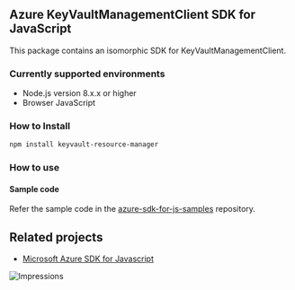 ## Azure KeyVaultManagementClient SDK for JavaScript

This package contains an isomorphic SDK for KeyVaultManagementClient.

### Currently supported environments

- Node.js version 8.x.x or higher
- Browser JavaScript

### How to Install

```bash
npm install keyvault-resource-manager
```

### How to use

#### Sample code

Refer the sample code in the [azure-sdk-for-js-samples](https://github.com/Azure/azure-sdk-for-js-samples) repository.

## Related projects

- [Microsoft Azure SDK for Javascript](https://github.com/Azure/azure-sdk-for-js)


![Impressions](https://azure-sdk-impressions.azurewebsites.net/api/impressions/azure-sdk-for-js%2Fsdk%2Fcdn%2Farm-cdn%2FREADME.png)